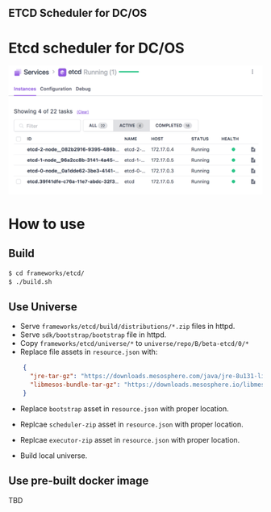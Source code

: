 ETCD Scheduler for DC/OS
------------------------

# Etcd scheduler for DC/OS

![Image of schduler](frameworks/etcd/docs/etcd-scheduler.png)

# How to use 
## Build
```bash
$ cd frameworks/etcd/
$ ./build.sh
```

## Use Universe

* Serve `frameworks/etcd/build/distributions/*.zip` files in httpd.
* Serve `sdk/bootstrap/bootstrap` file in httpd.
* Copy `frameworks/etcd/universe/*` to `universe/repo/B/beta-etcd/0/*`
* Replace file assets in `resource.json` with:
```json
    {
      "jre-tar-gz": "https://downloads.mesosphere.com/java/jre-8u131-linux-x64-jce-unlimited.tar.gz",
      "libmesos-bundle-tar-gz": "https://downloads.mesosphere.io/libmesos-bundle/libmesos-bundle-1.10-1.4-63e0814.tar.gz"
    }
``` 

* Replace `bootstrap` asset in `resource.json` with proper location.
* Replcae `scheduler-zip` asset in `resource.json` with proper location.
* Replcae `executor-zip` asset in `resource.json` with proper location.

* Build local universe.

## Use pre-built docker image

TBD